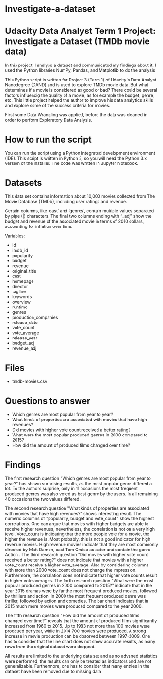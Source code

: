 # Investigate-a-dataset

# Udacity Data Analyst Term 1 Project: Investigate a Dataset (TMDb movie data)

In this project, I analyse a dataset and communicated my findings about it. I used the Python libraries NumPy, Pandas, and Matplotlib to do the analysis

This Python script is written for Project 3 (Term 1) of Udacity's Data Analyst Nanodegree (DAND) and is used to explore TMDb movie data. But what determines if a movie is considered as good or bad? There could be several factors influencig the quality of a movie, as for example the budget, genre, etc. This little project helped the author to improve his data analytics skills and explore some of the success criteria for movies.

First some Data Wrangling was applied, before the data was cleaned in order to perform Exploratory Data Analysis.

# How to run the script
You can run the script using a Python integrated development environment (IDE). This script is written in Python 3, so you will need the Python 3.x version of the installer. The code was written in Jupyter Notebook.


# Datasets
This data set contains information about 10,000 movies collected from The Movie Database (TMDb), including user ratings and revenue.

Certain columns, like ‘cast’ and ‘genres’, contain multiple values separated by pipe (|) characters.
The final two columns ending with “_adj” show the budget and revenue of the associated movie in terms of 2010 dollars, accounting for inflation over time.

Variables:
- id
- imdb_id
- popularity
- budget
- revenue
- original_title
- cast
- homepage
- director
- tagline	
- keywords
- overview
- runtime
- genres
- production_companies
- release_date
- vote_count
- vote_average
- release_year
- budget_adj
- revenue_adj

# Files
- tmdb-movies.csv

# Questions to answer
- Which genres are most popular from year to year?
- What kinds of properties are associated with movies that have high revenues?
- Did movies with higher vote count received a better rating?
- What were the most popular produced genres in 2000 compared to 2015?
- How did the amount of produced films changed over time?

# Findings
The first research question "Which genres are most popular from year to year?" has shown surprising results, as the most popular genre differed a lot. To the authors surprise, only in 11 occasions the most frequent produced genres was also voted as best genre by the users. In all remaining 40 occasions the two values differed.

The second research question "What kinds of properties are associated with movies that have high revenues?" shows interesting result. The numeric columns of "popularity, budget and vote_count" show the highest correlations. One can argue that movies with higher budgets are able to receive higher revenues, nevertheless, the correlation is not on a very high level. Vote_count is indicating that the more people vote for a movie, the higher the revenue is. Most probably, this is not a good indicator for high revenue movies. High revenue movies indicate that they are most commonly directed by Matt Damon, cast Tom Cruise as actor and contain the genre Action
.
The third research question "Did movies with higher vote count received a better rating?" does not indicate that movies with a higher vote_count receive a higher vote_average. Also by considering columns with more than 2000 vote_count does not change the impression. Furthermore, the corralation does not indicate that higher vote counts result in higher vote averages.
The forth research question "What were the most popular produced genres in 2000 compared to 2015?" indicate that in the year 2015 dramas were by far the most frequent produced movies, followed by thrillers and action. In 2000 the most frequent produced genre was thriller, followed by action and comedies. The bar chart indicates that in 2015 much more movies were produced compared to the year 2000.

The fifth research question "How did the amount of produced films changed over time?" reveals that the amount of produced films significantly increased from 1960 to 2015. Up to 1983 not more than 100 movies were prodcued per year, while in 2014 700 movies were produced. A strong increase in movie production can be obsorved between 1997-2009. One has to consider that the line chart does not show accurate results, as many rows from the original dataset were dropped.

All results are limited to the underlying data set and as no advaned statistics were performed, the results can only be treated as indicators and are not generalizable. Furthermore, one has to consider that many entries in the dataset have been removed due to missing data
